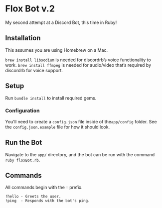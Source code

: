 # Flox Bot v.2
My second attempt at a Discord Bot, this time in Ruby!

## Installation

This assumes you are using Homebrew on a Mac.

`brew install libsodium` is needed for discordrb’s voice functionality to work.
`brew install ffmpeg` is needed for audio/video that’s required by discordrb for voice support.

## Setup

Run `bundle install` to install required gems.

### Configuration

You'll need to create a `config.json` file inside of the`app/config` folder. See the `config.json.example` file for how it should look.

## Run the Bot

Navigate to the `app/` directory, and the bot can be run with the command `ruby floxBot.rb`.

## Commands

All commands begin with the `!` prefix.

```
!hello - Greets the user.
!ping  - Responds with the bot's ping.
```
